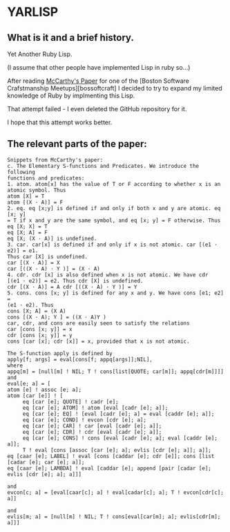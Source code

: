 # YARLISP #

## What is it and a brief history. ##

Yet Another Ruby Lisp.

(I assume that other people have implemented Lisp in ruby so...)

After reading [McCarthy's Paper][paper] for one of the [Boston Software
Crafstmanship Meetups][bossoftcraft] I decided to try to expand my limited
knowledge of Ruby by implmenting this Lisp.

That attempt failed - I even deleted the GitHub repository for it.  

I hope that this attempt works better.

## The relevant parts of the paper: ##

    Snippets from McCarthy's paper:
    c. The Elementary S-functions and Predicates. We introduce the following
    functions and predicates:
    1. atom. atom[x] has the value of T or F according to whether x is an
    atomic symbol. Thus
    atom [X] = T
    atom [(X · A)] = F
    2. eq. eq [x;y] is defined if and only if both x and y are atomic. eq [x; y]
    = T if x and y are the same symbol, and eq [x; y] = F otherwise. Thus
    eq [X; X] = T
    eq [X; A] = F
    eq [X; (X · A)] is undefined.
    3. car. car[x] is defined if and only if x is not atomic. car [(e1 · e2)] = e1.
    Thus car [X] is undefined.
    car [(X · A)] = X
    car [((X · A) · Y )] = (X · A)
    4. cdr. cdr [x] is also defined when x is not atomic. We have cdr
    [(e1 · e2)] = e2. Thus cdr [X] is undefined.
    cdr [(X · A)] = A cdr [((X · A) · Y )] = Y
    5. cons. cons [x; y] is defined for any x and y. We have cons [e1; e2] =
    (e1 · e2). Thus
    cons [X; A] = (X A)
    cons [(X · A); Y ] = ((X · A)Y )
    car, cdr, and cons are easily seen to satisfy the relations
    car [cons [x; y]] = x
    cdr [cons [x; y]] = y
    cons [car [x]; cdr [x]] = x, provided that x is not atomic.

    The S-function apply is defined by
    apply[f; args] = eval[cons[f; appq[args]];NIL],
    where
    appq[m] = [null[m] ! NIL; T ! cons[list[QUOTE; car[m]]; appq[cdr[m]]]]
    and
    eval[e; a] = [
    atom [e] ! assoc [e; a];
    atom [car [e]] ! [
         eq [car [e]; QUOTE] ! cadr [e];
         eq [car [e]; ATOM] ! atom [eval [cadr [e]; a]];
         eq [car [e]; EQ] ! [eval [cadr [e]; a] = eval [caddr [e]; a]];
         eq [car [e]; COND] ! evcon [cdr [e]; a];
         eq [car [e]; CAR] ! car [eval [cadr [e]; a]];
         eq [car [e]; CDR] ! cdr [eval [cadr [e]; a]];
         eq [car [e]; CONS] ! cons [eval [cadr [e]; a]; eval [caddr [e]; a]]; 
         T ! eval [cons [assoc [car [e]; a]; evlis [cdr [e]; a]]; a]];
    eq [caar [e]; LABEL] ! eval [cons [caddar [e]; cdr [e]]; cons [list [cadar [e]; car [e]; a]];
    eq [caar [e]; LAMBDA] ! eval [caddar [e]; append [pair [cadar [e]; evlis [cdr [e]; a]; a]]]

    and
    evcon[c; a] = [eval[caar[c]; a] ! eval[cadar[c]; a]; T ! evcon[cdr[c]; a]]

    and
    evlis[m; a] = [null[m] ! NIL; T ! cons[eval[car[m]; a]; evlis[cdr[m]; a]]]

[paper]: <http://www-formal.stanford.edu/jmc/recursive.pdf>
[bosoftscraft]: <http://groups.google.com/group/boston-software-craftsmanship?pli=1>
